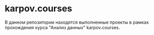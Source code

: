 # karpov.courses
В данном репозитории находятся выполненные проекты в рамках прохождения курса "Анализ данных" karpov.courses.
